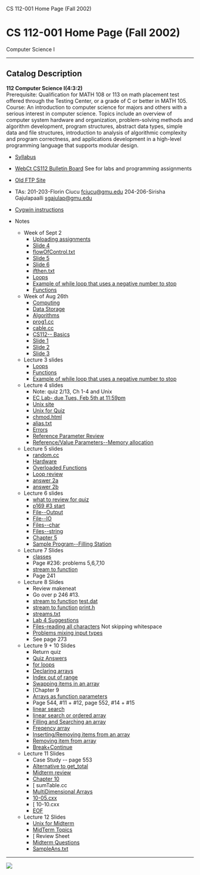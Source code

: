 CS 112-001 Home Page (Fall 2002)

# CS 112-001 Home Page (Fall 2002)  
Computer Science I

* * *

##  Catalog Description

**112 Computer Science I(4:3:2)**  
Prerequisite: Qualification for MATH 108 or 113 on math placement test offered
through the Testing Center, or a grade of C or better in MATH 105.  
Course: An introduction to computer science for majors and others with a
serious interest in computer science. Topics include an overview of computer
system hardware and organization, problem-solving methods and algorithm
development, program structures, abstract data types, simple data and file
structures, introduction to analysis of algorithmic complexity and program
correctness, and applications development in a high-level programming language
that supports modular design.

  * [Syllabus](http://cs.gmu.edu/syllabus/syllabi-fall02/cs112.html)
  * [WebCt CS112 Bulletin Board](http://webct.gmu.edu) See for labs and programming assignments 
  * [Old FTP Site](ftp://mason.gmu.edu/amarchan/cs112)
  * TAs: 201-203-Florin Ciucu fciucu@gmu.edu      204-206-Sirisha Gajulapaalli sgajulap@gmu.edu 
  * [ Cygwin instructions ](http://cs.gmu.edu/~maney/cs310/cygwin.txt)
  
  

  * Notes 
    * Week of Sept 2 
      * [Uploading assignments](http://www.cs.gmu.edu//course-upload/)
      * [Slide 4](http://www.cs.gmu.edu/~maney/cs112/slide6.txt)
      * [flowOfControl.txt](http://www.cs.gmu.edu/~maney/cs112/flowOfControl.txt)
      * [Slide 5](http://www.cs.gmu.edu/~maney/cs112/boolexp.html)
      * [Slide 6](http://www.cs.gmu.edu/~maney/cs112/and-or.html)
      * [ifthen.txt](http://www.cs.gmu.edu/~maney/cs112/ifthen.txt)
      * [Loops](http://www.cs.gmu.edu/~maney/cs112/whileDo.txt)
      * [Example of while loop that uses a negative number to stop](http://www.cs.gmu.edu/~maney/cs112/while.txt)
      * [Functions](http://www.cs.gmu.edu/~maney/cs112/lecture3.txt)
    * Week of Aug 26th 
      * [Computing](http://www.cs.gmu.edu/~maney/cs112/Computing.txt)
      * [Data Storage](http://www.cs.gmu.edu/~maney/cs112/DataStorage.txt)
      * [Algorithms](http://www.cs.gmu.edu/~maney/cs112/algo.html)
      * [prog1.cc](http://www.cs.gmu.edu/~maney/cs112/prog1.cc)
      * [cable.cc](http://www.cs.gmu.edu/~maney/cs112/cable.cc)
      * [ CS112-- Basics](http://www.cs.gmu.edu/~maney/cs112/cs112basics.txt)
      * [Slide 1](http://www.cs.gmu.edu/~maney/cs112/slide1.html)
      * [Slide 2](http://www.cs.gmu.edu/~maney/cs112/slide2.txt)
      * [Slide 3](http://www.cs.gmu.edu/~maney/cs112/slide5.txt)
    * Lecture 3 slides 
      * [Loops](http://www.cs.gmu.edu/~maney/cs112/whileDo.txt)
      * [Functions](http://www.cs.gmu.edu/~maney/cs112/lecture3.txt)
      * [Example of while loop that uses a negative number to stop](http://www.cs.gmu.edu/~maney/cs112/while.txt)
    * Lecture 4 slides 
      * Note: quiz 2/13, Ch 1-4 and Unix 
      * [ EC Lab- due Tues, Feb 5th at 11:59pm ](ftp://mason.gmu.edu/amarchan/cs112/labs/clue1.txt)
      * [ Unix site ](http://www.mcsr.olemiss.edu/unixhelp/)
      * [Unix for Quiz](http://www.cs.gmu.edu/~maney/cs112/unix.txt)
      * [ chmod.html ](http://www.cs.gmu.edu/~amarchan/chmod.html)
      * [ alias.txt ](http://www.cs.gmu.edu/~maney/cs112/alias.txt)
      * [Errors](http://www.cs.gmu.edu/~maney/cs112/errors.txt)
      * [Reference Parameter Review](http://www.cs.gmu.edu/~maney/cs112/lecture4.txt)
      * [Reference/Value Parameters--Memory allocation](http://www.cs.gmu.edu/~maney/cs112/refparmMem.cpp)
    * Lecture 5 slides 
      * [ random.cc ](http://www.cs.gmu.edu/~maney/cs112/random.cc)
      * [ Hardware ](http://www.cs.gmu.edu/~maney/cs112/hardware.html)
      * [Overloaded Functions](http://www.cs.gmu.edu/~maney/cs112/overload.cpp)
      * [ Loop review ](http://www.cs.gmu.edu/~maney/cs112/loops2.html)
      * [ answer 2a ](http://www.cs.gmu.edu/~maney/cs112/loops22.cc)
      * [ answer 2b ](http://www.cs.gmu.edu/~maney/cs112/loops22b.cc)
    * Lecture 6 slides 
      * [ what to review for quiz ](http://www.cs.gmu.edu/~maney/cs112/quiz.txt)
      * [ p169 #3 start ](http://www.cs.gmu.edu/~maney/cs112/p169_3.cc)
      * [File--Output](http://www.cs.gmu.edu/~maney/cs112/outlines.cpp)
      * [File--IO](http://www.cs.gmu.edu/~maney/cs112/fileio3.cpp)
      * [Files--char](http://www.cs.gmu.edu/~maney/cs112/inoutch.cpp)
      * [Files--string](http://www.cs.gmu.edu/~maney/cs112/inoutstr.cpp)
      * [Chapter 5 ](http://www.cs.gmu.edu/~maney/cs112/ch5b.html)
      * [Sample Program--Filling Station](http://www.cs.gmu.edu/~maney/cs112/gas1.cpp)
    * Lecture 7 Slides 
      * [classes](http://www.cs.gmu.edu/~maney/cs112/classes.txt)
      * Page #236: problems 5,6,7,10 
      * [stream to function](http://www.cs.gmu.edu/~maney/cs112/fileFunc.cc)
      * Page 241 
    * Lecture 8 Slides 
      * Review makeneat 
      * Go over p 246 #13. 
      * [stream to function](http://www.cs.gmu.edu/~maney/cs112/fileFunc.cc)      [ test.dat ](http://www.cs.gmu.edu/~maney/cs112/test.dat)
      * [stream to function](http://www.cs.gmu.edu/~maney/cs112/fileFunc2.cc)      [ print.h ](http://www.cs.gmu.edu/~maney/cs112/print.h)
      * [ streams.txt ](http://www.cs.gmu.edu/~maney/cs112/streams.txt)
      * [Lab 4 Suggestions ](http://www.cs.gmu.edu/~maney/cs112/lab4.notes)
      * [Files-reading all characters](http://www.cs.gmu.edu/~maney/cs112/inoutch.cpp) Not skipping whitespace 
      * [ Problems mixing input types ](http://www.cs.gmu.edu/~maney/cs112/mixingInput.txt)
      * See page 273 
    * Lecture 9 + 10 Slides 
      * Return quiz 
      * [ Quiz Answers ](ftp://mason.gmu.edu/amarchan/cs112/grades/quiz1ans.txt)
      * [for loops](http://www.cs.gmu.edu/~maney/cs112/forloop.txt)
      * [Declaring arrays](http://www.cs.gmu.edu/~maney/cs112/arrays/array1.html)
      * [Index out of range](http://www.cs.gmu.edu/~maney/cs112/arrays/array2.html)
      * [Swapping items in an array](http://www.cs.gmu.edu/~maney/cs112/arrays/arryswap.cpp)
      * [Chapter 9
      * [Arrays as function parameters](http://www.cs.gmu.edu/~maney/cs112/arrays/array3.html)
      * Page 544, #11 + #12, page 552, #14 + #15 
      * [linear search ](http://www.cs.gmu.edu/~maney/cs112/arrays/linsearch.cpp)
      * [linear search or ordered array ](http://www.cs.gmu.edu/~maney/cs112/arrays/searchOrdered.cc)
      * [Filling and Searching an array](http://www.cs.gmu.edu/~maney/cs112/arrays/array4.html)
      * [Freqency array](http://www.cs.gmu.edu/~maney/cs112/arrays/freqarry.cpp)
      * [Inserting/Removing items from an array](http://www.cs.gmu.edu/~maney/cs112/ch9a.html)
      * [Removing item from array](http://www.cs.gmu.edu/~maney/cs112/arrays/moveuup.cc)
      * [Break+Continue](http://www.cs.gmu.edu/~maney/cs112/break-continue.html)
    * Lecture 11 Slides 
      * Case Study -- page 553 
      * [ Alternative to get_total](http://www.cs.gmu.edu/~maney/cs112/testreadIn.cc)
      * [ Midterm review ](ftp://mason.gmu.edu/amarchan/cs112/reviewsheets/rvshtmidterm.txt)
      * [ Chapter 10](http://www.cs.gmu.edu/~maney/cs112/ch10.htm)
      * [ sumTable.cc
      * [ MultiDimensional Arrays](http://www.cs.gmu.edu/~maney/cs112/MultiDim.html)
      * [ 10-05.cxx](http://cs.gmu.edu/~maney/cs112/arrays/10-05.cxx)
      * [ 10-10.cxx
      * [EOF](http://www.cs.gmu.edu/~maney/cs112/ch5a.html)
    * Lecture 12 Slides 
      * [Unix for Midterm](http://www.cs.gmu.edu/~maney/cs112/unix.txt)
      * [MidTerm Topics ](http://cs.gmu.edu/~maney/cs112/midreviewTHM.txt)
      * [ Review Sheet 
      * [ Midterm Questions ](ftp://mason.gmu.edu/amarchan/cs112/practice/midtermqs.txt)
      * [ SampleAns.txt ](http://cs.gmu.edu/~maney/cs112/sampleMid.cc) 

* * *

![](http://www.cs.gmu.edu/~maney/icons/smiley04_mac.gif)

